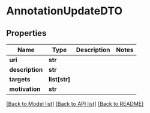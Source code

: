 # AnnotationUpdateDTO

## Properties
Name | Type | Description | Notes
------------ | ------------- | ------------- | -------------
**uri** | **str** |  | 
**description** | **str** |  | 
**targets** | **list[str]** |  | 
**motivation** | **str** |  | 

[[Back to Model list]](../README.md#documentation-for-models) [[Back to API list]](../README.md#documentation-for-api-endpoints) [[Back to README]](../README.md)

